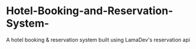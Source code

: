 # Hotel-Booking-and-Reservation-System-
A hotel booking &amp; reservation system built using LamaDev's reservation api 
